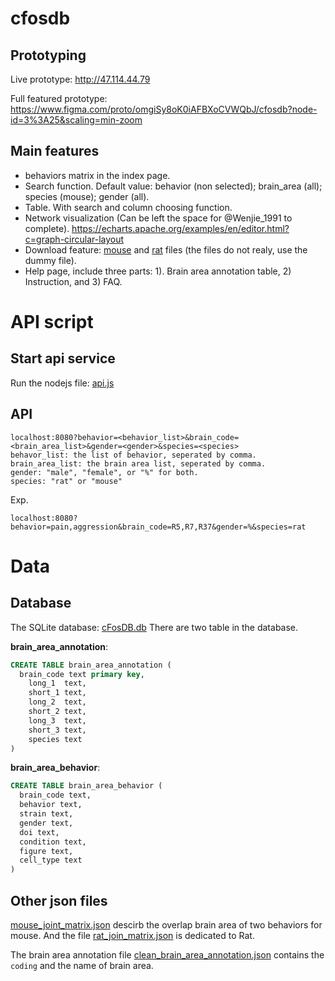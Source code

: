 # cfosdb

## Prototyping
Live prototype: http://47.114.44.79

Full featured prototype: https://www.figma.com/proto/omgiSy8oK0iAFBXoCVWQbJ/cfosdb?node-id=3%3A25&scaling=min-zoom

## Main features
- behaviors matrix in the index page.
- Search function. Default value: behavior (non selected); brain_area (all); species (mouse); gender (all).
- Table. With search and column choosing function.
- Network visualization (Can be left the space for @Wenjie_1991 to complete). https://echarts.apache.org/examples/en/editor.html?c=graph-circular-layout
- Download feature: [mouse](https://github.com/wenjie1991/cfosdb/blob/master/data/clean_behavior_brain_area.json) and [rat]( https://github.com/wenjie1991/cfosdb/blob/master/data/clean_behavior_brain_area.json) files (the files do not realy, use the dummy file).
- Help page, include three parts: 1).  Brain area annotation table, 2) Instruction, and 3) FAQ.

# API script
## Start api service
Run the nodejs file: [api.js](https://github.com/wenjie1991/cfosdb/blob/master/server/api.js)

## API
```
localhost:8080?behavior=<behavior_list>&brain_code=<brain_area_list>&gender=<gender>&species=<species>
behavor_list: the list of behavior, seperated by comma.
brain_area_list: the brain area list, seperated by comma.
gender: "male", "female", or "%" for both.
species: "rat" or "mouse"
```
Exp.
```
localhost:8080?behavior=pain,aggression&brain_code=R5,R7,R37&gender=%&species=rat
```

# Data
## Database
The SQLite database: [cFosDB.db](https://github.com/wenjie1991/cfosdb/blob/master/data/cFosDB.db)
There are two table in the database.

**brain_area_annotation**:
```sql
CREATE TABLE brain_area_annotation ( 
  brain_code text primary key, 
	long_1	text,
	short_1	text,
    long_2	text,
	short_2	text,
    long_3	text,
	short_3	text,
	species text
)
```

**brain_area_behavior**:
```sql
CREATE TABLE brain_area_behavior ( 
  brain_code text, 
  behavior text, 
  strain text, 
  gender text, 
  doi text, 
  condition text, 
  figure text, 
  cell_type text 
)
```
## Other json files
[mouse_joint_matrix.json](https://github.com/wenjie1991/cfosdb/blob/master/data/mouse_joint_matrix.json) descirb the overlap brain area of two behaviors for mouse. And the file [rat_join_matrix.json](https://github.com/wenjie1991/cfosdb/blob/master/data/rat_joint_matrix.json) is dedicated to Rat.

The brain area annotation file [clean_brain_area_annotation.json](https://github.com/wenjie1991/cfosdb/blob/master/data/clean_brain_area_annotation.json) contains the `coding` and the name of brain area.
